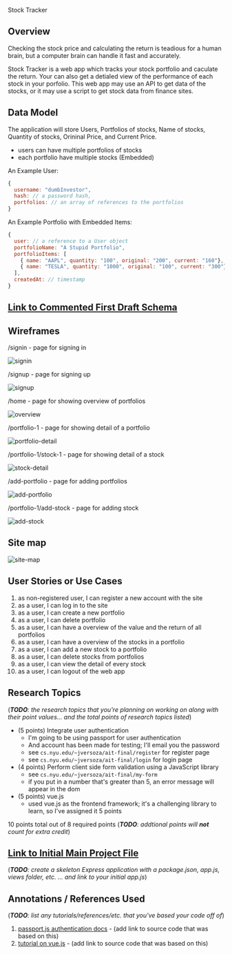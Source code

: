 Stock Tracker

## Overview

Checking the stock price and calculating the return is teadious for a human brain, but a computer brain can handle it fast and accurately.

Stock Tracker is a web app which tracks your stock portfolio and caculate the return. Your can also get a detialed view of the performance of each stock in your porfolio. This web app may use an API to get data of the stocks, or it may use a script to get stock data from finance sites.


## Data Model

The application will store Users, Portfolios of stocks, Name of stocks, Quantity of stocks, Orininal Price, and Current Price.

* users can have multiple portfolios of stocks
* each portfolio have multiple stocks (Embedded)

An Example User:

```javascript
{
  username: "dumbInvestor",
  hash: // a password hash,
  portfolios: // an array of references to the portfolios
}
```

An Example Portfolio with Embedded Items:

```javascript
{
  user: // a reference to a User object
  portfolioName: "A Stupid Portfolio",
  portfolioItems: [
    { name: "AAPL", quantity: "100", original: "200", current: "160"},
    { name: "TESLA", quantity: "1000", original: "100", current: "300"},
  ],
  createdAt: // timestamp
}
```


## [Link to Commented First Draft Schema](src/db.js) 


## Wireframes

/signin - page for signing in

![signin](documentation/sign-in.PNG)

/signup - page for signing up

![signup](documentation/sign-up.PNG)

/home - page for showing overview of portfolios

![overview](documentation/portfolio-overview.PNG)

/portfolio-1 - page for showing detail of a portfolio

![portfolio-detail](documentation/portfolio-detail.PNG)

/portfolio-1/stock-1 - page for showing detail of a stock

![stock-detail](documentation/stock-detail.PNG)

/add-portfolio - page for adding portfolios

![add-portfolio](documentation/add-portfolio.PNG)

/portfolio-1/add-stock - page for adding stock

![add-stock](documentation/add-stock.PNG)



## Site map

![site-map](documentation/site-map.PNG)

## User Stories or Use Cases

1. as non-registered user, I can register a new account with the site
2. as a user, I can log in to the site
3. as a user, I can create a new portfolio
4. as a user, I can delete portfolio
5. as a user, I can have a overview of the value and the return of all portfolios
6. as a user, I can have a overview of the stocks in a portfolio
7. as a user, I can add a new stock to a portfolio
8. as a user, I can delete stocks from portfolios
9. as a user, I can view the detail of every stock
6. as a user, I can logout of the web app

## Research Topics

(___TODO__: the research topics that you're planning on working on along with their point values... and the total points of research topics listed_)

* (5 points) Integrate user authentication
    * I'm going to be using passport for user authentication
    * And account has been made for testing; I'll email you the password
    * see <code>cs.nyu.edu/~jversoza/ait-final/register</code> for register page
    * see <code>cs.nyu.edu/~jversoza/ait-final/login</code> for login page
* (4 points) Perform client side form validation using a JavaScript library
    * see <code>cs.nyu.edu/~jversoza/ait-final/my-form</code>
    * if you put in a number that's greater than 5, an error message will appear in the dom
* (5 points) vue.js
    * used vue.js as the frontend framework; it's a challenging library to learn, so I've assigned it 5 points

10 points total out of 8 required points (___TODO__: addtional points will __not__ count for extra credit_)


## [Link to Initial Main Project File](app.js) 

(___TODO__: create a skeleton Express application with a package.json, app.js, views folder, etc. ... and link to your initial app.js_)

## Annotations / References Used

(___TODO__: list any tutorials/references/etc. that you've based your code off of_)

1. [passport.js authentication docs](http://passportjs.org/docs) - (add link to source code that was based on this)
2. [tutorial on vue.js](https://vuejs.org/v2/guide/) - (add link to source code that was based on this)
